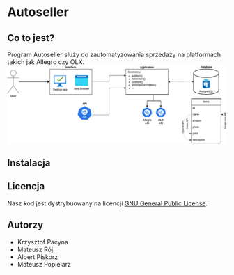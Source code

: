 # Autoseller

## Co to jest?
Program Autoseller służy do zautomatyzowania sprzedaży na platformach takich jak Allegro czy OLX.
![Koncepcja](documentation/flowchart.png)


## Instalacja

## Licencja
Nasz kod jest dystrybuowany na licencji [GNU General Public License](LICENSE).

## Autorzy
- Krzysztof Pacyna
- Mateusz Rój
- Albert Piskorz
- Mateusz Popielarz